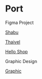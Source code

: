 # Port
Figma Project
<p><a href= https://www.figma.com/proto/FZHwrYonjIH69m7aVCpZQg/susu?node-id=0-1058&node-type=canvas&t=CqzV4Rk5bQhKhZZ8-0&scaling=scale-down&content-scaling=fixed&page-id=0%3A1&starting-point-node-id=0%3A283&show-proto-sidebar=1> Shabu </a></p>
<p><a href= https://www.figma.com/proto/jx6iV37OWRngHFwLCfbed8/Thaivel?node-id=1-1087&node-type=frame&t=O7hVBXkIFrdtAmoz-0&scaling=min-zoom&content-scaling=fixed&page-id=0%3A1&starting-point-node-id=1%3A1580> Thaivel </a></p>
<p><a href= https://www.figma.com/proto/CTeV2zyrrUrKxud6umP9bj/Hello-Shop?node-id=31-399&node-type=frame&t=fCkxDSLWwKOK6dme-0&scaling=scale-down&content-scaling=fixed&page-id=0%3A1&starting-point-node-id=22%3A202&show-proto-sidebar=1> Hello Shop </a></p>
Graphic Design
<p><a href= https://drive.google.com/drive/u/0/folders/1tJBsZCNFfMW6D8NxXhSEEbtYCwlBP03O> Graphic </a></p>
